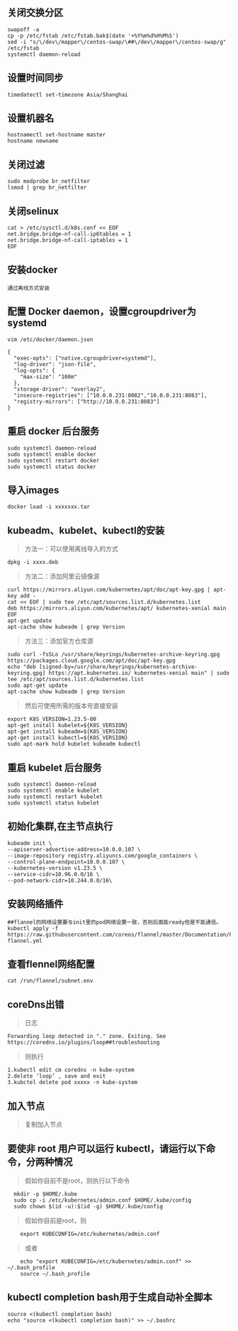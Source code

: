 ## 关闭交换分区
```
swapoff -a 
cp -p /etc/fstab /etc/fstab.bak$(date '+%Y%m%d%H%M%S')
sed -i "s/\/dev\/mapper\/centos-swap/\##\/dev\/mapper\/centos-swap/g" /etc/fstab
systemctl daemon-reload
```

## 设置时间同步
```
timedatectl set-timezone Asia/Shanghai
```

## 设置机器名
```
hostnamectl set-hostname master
hostname newname
```

## 关闭过滤
```
sudo modprobe br_netfilter
lsmod | grep br_netfilter
```


## 关闭selinux
```
cat > /etc/sysctl.d/k8s.conf << EOF
net.bridge.bridge-nf-call-ip6tables = 1
net.bridge.bridge-nf-call-iptables = 1
EOF
```


## 安装docker
```
通过离线方式安装
```

## 配置 Docker daemon，设置cgroupdriver为systemd
```
vim /etc/docker/daemon.json

{
  "exec-opts": ["native.cgroupdriver=systemd"],
  "log-driver": "json-file",
  "log-opts": {
    "max-size": "100m"
  },
  "storage-driver": "overlay2",
  "insecure-registries": ["10.0.0.231:8082","10.0.0.231:8083"],
  "registry-mirrors": ["http://10.0.0.231:8083"]
}
```

## 重启 docker 后台服务
```
sudo systemctl daemon-reload
sudo systemctl enable docker
sudo systemctl restart docker
sudo systemctl status docker
```

## 导入images
```
docker load -i xxxxxxx.tar
```
## kubeadm、kubelet、kubectl的安装

>方法一：可以使用离线导入的方式

```
dpkg -i xxxx.deb
```

>方法二：添加阿里云镜像源


```
curl https://mirrors.aliyun.com/kubernetes/apt/doc/apt-key.gpg | apt-key add - 
cat << EOF | sudo tee /etc/apt/sources.list.d/kubernetes.list
deb https://mirrors.aliyun.com/kubernetes/apt/ kubernetes-xenial main
EOF
apt-get update
apt-cache show kubeadm | grep Version
```

>方法三：添加官方仓库源

```
sudo curl -fsSLo /usr/share/keyrings/kubernetes-archive-keyring.gpg https://packages.cloud.google.com/apt/doc/apt-key.gpg
echo "deb [signed-by=/usr/share/keyrings/kubernetes-archive-keyring.gpg] https://apt.kubernetes.io/ kubernetes-xenial main" | sudo tee /etc/apt/sources.list.d/kubernetes.list
sudo apt-get update
apt-cache show kubeadm | grep Version
```
> 然后可使用所需的版本号直接安装

```
export K8S_VERSION=1.23.5-00
apt-get install kubelet=${K8S_VERSION} 
apt-get install kubeadm=${K8S_VERSION} 
apt-get install kubectl=${K8S_VERSION}
sudo apt-mark hold kubelet kubeadm kubectl
```

## 重启 kubelet 后台服务
```
sudo systemctl daemon-reload
sudo systemctl enable kubelet
sudo systemctl restart kubelet
sudo systemctl status kubelet
```
## 初始化集群,在主节点执行
```
kubeadm init \
--apiserver-advertise-address=10.0.0.107 \
--image-repository registry.aliyuncs.com/google_containers \
--control-plane-endpoint=10.0.0.107 \
--kubernetes-version v1.23.5 \
--service-cidr=10.96.0.0/16 \
--pod-network-cidr=10.244.0.0/16\
```

## 安装网络插件
```
##flannel的网络设置要与init里的pod网络设置一致，否则后面能ready但是不能通信。
kubectl apply -f https://raw.githubusercontent.com/coreos/flannel/master/Documentation/kube-flannel.yml
```


## 查看flennel网络配置
```
cat /run/flannel/subnet.env
```


## coreDns出错
> 日志

```
Forwarding loop detected in "." zone. Exiting. See https://coredns.io/plugins/loop##troubleshooting
```

> 则执行
```
1.kubectl edit cm coredns -n kube-system
2.delete ‘loop’ , save and exit
3.kubctel delete pod xxxxx -n kube-system
```


## 加入节点
> 复制加入节点


## 要使非 root 用户可以运行 kubectl，请运行以下命令，分两种情况

> 假如你目前不是root，则执行以下命令
```
  mkdir -p $HOME/.kube
  sudo cp -i /etc/kubernetes/admin.conf $HOME/.kube/config
  sudo chown $(id -u):$(id -g) $HOME/.kube/config
```

> 假如你目前是root，则
```
	export KUBECONFIG=/etc/kubernetes/admin.conf
```
> 或者
```
	echo "export KUBECONFIG=/etc/kubernetes/admin.conf" >> ~/.bash_profile
	source ~/.bash_profile
```

## kubectl completion bash用于生成自动补全脚本
```
source <(kubectl completion bash)                                       
echo "source <(kubectl completion bash)" >> ~/.bashrc  
```
